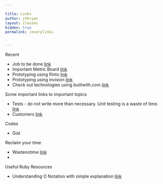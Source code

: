 ```yaml
---

title: Links
author: ytbryan
layout: classes
hidden: true
permalink: /everylinks


---
```


Recent

- Job to be done [link](http://innovatorstoolkit.com/content/technique-1-jobs-be-done)
- Important Metric Board [link](https://twitter.com/ytbryan/status/440884044146814977)
- Prototyping using flinto [link](https://www.flinto.com)
- Prototyping using invision [link](https://www.invisionapp.com)
- Check out technologies using builtwith.com [link](https://builtwith.com)

Some important links to important topics

- Tests - do not write more than necessary. Unit testing is a waste of time. [link](/docs/testing.pdf)
- Customers [link](/docs/customers.jpg)

Codes

- Gist []()


Reclaim your time
- Wastenotime [link](http://www.bumblebeesystems.com/wastenotime/)
-




Useful Ruby Resources
- Understanding O Notation with simple explanation [link](http://blog.honeybadger.io/a-rubyist-s-guide-to-big-o-notation/?utm_source=rubyweekly&utm_medium=email)
